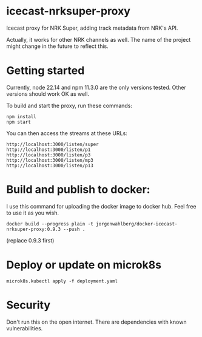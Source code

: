 # icecast-nrksuper-proxy

Icecast proxy for NRK Super, adding track metadata from NRK's API.

Actually, it works for other NRK channels as well. The name of the project might change in the future to reflect this.

# Getting started

Currently, node 22.14 and npm 11.3.0 are the only versions tested. Other versions should work OK as well. 

To build and start the proxy, run these commands:

```
npm install
npm start
```

You can then access the streams at these URLs:

```
http://localhost:3000/listen/super
http://localhost:3000/listen/p1
http://localhost:3000/listen/p3
http://localhost:3000/listen/mp3
http://localhost:3000/listen/p13
``` 

# Build and publish to docker:

I use this command for uploading the docker image to docker hub. Feel free to use it as you wish. 

```
docker build --progress plain -t jorgenwahlberg/docker-icecast-nrksuper-proxy:0.9.3 --push .
```
(replace 0.9.3 first)




# Deploy or update on microk8s

```
microk8s.kubectl apply -f deployment.yaml
```

# Security

Don't run this on the open internet. There are dependencies with known vulnerabilities.
